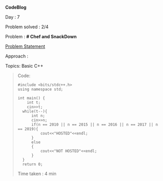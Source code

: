 **CodeBlog**

Day : 7

Problem solved : 2/4

Problem : **# Chef and SnackDown**

[Problem Statement](https://www.codechef.com/problems/SNCKYEAR)

Approach :

Topics: Basic C++

> Code:
>
>     #include <bits/stdc++.h>
>     using namespace std;
>
>     int main() {
>         int t;
>         cin>>t;
>     	while(t--){
>     	    int n;
>     	    cin>>n;
>     	    if(n == 2010 || n == 2015 || n == 2016 || n == 2017 || n == 2019){
>     	        cout<<"HOSTED"<<endl;
>     	    }
>     	    else
>     	    {
>     	        cout<<"NOT HOSTED"<<endl;
>     	    }
>     	}
>     	return 0;
>
> Time taken : 4 min
